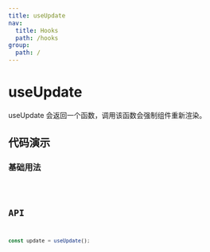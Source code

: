 ```yaml
---
title: useUpdate
nav:
  title: Hooks
  path: /hooks
group:
  path: /
---
```


# useUpdate

useUpdate 会返回一个函数，调用该函数会强制组件重新渲染。

## 代码演示

### 基础用法

<code src="./demo/demo01.tsx" />

## API

```ts
const update = useUpdate();
```
